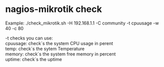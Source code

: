 # nagios-mikrotik check

Example: ./check_mikrotik.sh -H 192.168.1.1 -C community -t cpuusage -w 40 -c 80<br>

-t checks you can use:<br>
cpuusage: check´s the system CPU usage in perent<br>
temp: check´s the sytem Temperature<br>
memory: check´s the system free memory in percent<br>
uptime: check´s the uptime
